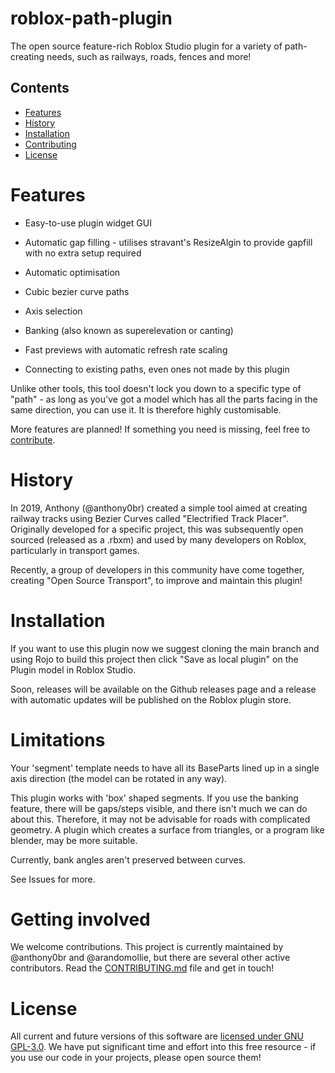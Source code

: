 <h1>roblox-path-plugin</h1>
The open source feature-rich Roblox Studio plugin for a variety of path-creating needs, such as railways, roads, fences and more!

<h2> Contents </h2>

* [Features](#features)
* [History](#history)
* [Installation](#installation)
* [Contributing](#contributing)
* [License](#license)

# Features

- Easy-to-use plugin widget GUI

- Automatic gap filling - utilises stravant's ResizeAlgin to provide gapfill with no extra setup required

- Automatic optimisation

- Cubic bezier curve paths

- Axis selection

- Banking (also known as superelevation or canting)

- Fast previews with automatic refresh rate scaling

- Connecting to existing paths, even ones not made by this plugin

Unlike other tools, this tool doesn't lock you down to a specific type of "path" - as long as you've got a model which has all the parts facing in the same direction, you can use it. It is therefore highly customisable.

More features are planned! If something you need is missing, feel free to [contribute](#contributing).

# History

In 2019, Anthony (@anthony0br) created a simple tool aimed at creating railway tracks using Bezier Curves called "Electrified Track Placer". Originally developed for a specific project, this was subsequently open sourced (released as a .rbxm) and used by many developers on Roblox, particularly in transport games.

Recently, a group of developers in this community have come together, creating "Open Source Transport", to improve and maintain this plugin!

# Installation

If you want to use this plugin now we suggest cloning the main branch and using Rojo to build this project then click "Save as local plugin" on the Plugin model in Roblox Studio.

Soon, releases will be available on the Github releases page and a release with automatic updates will be published on the Roblox plugin store.

# Limitations

Your 'segment' template needs to have all its BaseParts lined up in a single axis direction (the model can be rotated in any way).

This plugin works with 'box' shaped segments. If you use the banking feature, there will be gaps/steps visible, and there isn't much we can do about this. Therefore, it may not be advisable for roads with complicated geometry. A plugin which creates a surface from triangles, or a program like blender, may be more suitable.

Currently, bank angles aren't preserved between curves.

See Issues for more.

# Getting involved

We welcome contributions. This project is currently maintained by @anthony0br and @arandomollie, but there are several other active contributors. Read the [CONTRIBUTING.md](https://github.com/Open-Source-Transport/roblox-path-plugin/blob/main/CONTRIBUTING.md) file and get in touch!

# License

All current and future versions of this software are [licensed under GNU GPL-3.0](https://github.com/Open-Source-Transport/roblox-path-plugin/blob/main/LICENSE). We have put significant time and effort into this free resource - if you use our code in your projects, please open source them!
